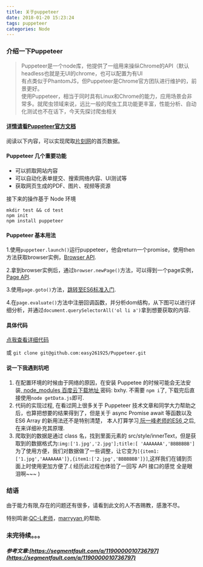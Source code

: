 ```yaml
---
title: 关于puppeteer
date: 2018-01-20 15:23:24
tags: puppeteer
categories: Node
---
```


### 介绍一下Puppeteer

>Puppeteer是一个node库，他提供了一组用来操纵Chrome的API（默认headless也就是无UI的chrome，也可以配置为有UI</br>有点类似于PhantomJS，但Puppeteer是Chrome官方团队进行维护的，前景更好。</br>使用Puppeteer，相当于同时具有Linux和Chrome的能力，应用场景会非常多。就爬虫领域来说，远比一般的爬虫工具功能更丰富，性能分析、自动化测试也不在话下，今天先探讨爬虫相关

#### [详情请看Puppeteer官方文档](https://github.com/GoogleChrome/puppeteer/blob/master/docs/api.md#class-browser)

阅读以下内容，可以实现爬取[片刻网](http://pianke.me)的首页数据。

#### Puppeteer 几个重要功能
* 可以抓取网站内容
* 可以自动化表单提交、搜索网络内容、UI测试等
* 获取网页生成的PDF、图片、视频等资源

接下来的操作基于 Node 环境

```
mkdir test && cd test
npm init
npm install puppeteer
```

<!--上述命令墙内用户可能会有问题，建议科学上网-->

#### Puppeteer 基本用法

1.使用`puppeteer.launch()`运行puppeteer，他会return一个promise，使用then方法获取browser实例，[Browser API](https://github.com/GoogleChrome/puppeteer/blob/master/docs/api.md#class-browser).

2.拿到browser实例后，通过`browser.newPage()`方法，可以得到一个page实例，[Page API](https://github.com/GoogleChrome/puppeteer/blob/master/docs/api.md#class-page).

3.使用`page.goto()`方法，[跳转至ES6标准入门](http://es6.ruanyifeng.com/#README).

4.在`page.evaluate()`方法中注册回调函数，并分析dom结构，从下图可以进行详细分析，并通过`document.querySelectorAll('ol li a')`拿到想要获取的内容.

#### 具体代码

[点我查看详细代码](https://github.com/easy261925/Puppeteer)

或 `git clone git@github.com:easy261925/Puppeteer.git`

#### 说一下我遇到坑吧

1. 在配置环境的时候由于网络的原因，在安装 Puppetee 的时候可能会无法安装,[ node_modules 百度云下载地址 ](https://pan.baidu.com/s/1dIMKjk) 密码: bxhy. 不需要 `npm i`了, 下载完后直接使用`node getData.js`即可.
2. 代码的实现过程, 在看过网上很多关于 Puppeteer 技术文章和同学大力帮助之后，也算把想要的结果得到了，但是关于 async Promise await 等函数以及 ES6 Array
的新用法还不是特别清楚， 本人打算学习[ 阮一峰老师的ES6 ](http://es6.ruanyifeng.com/#README)之后, 在来详细补充其原理.
3. 爬取到的数据是通过 class 名，找到里面元素的 src/style/innerText，但是获取到的数据格式为:` img:['1.jpg','2.jpg'];title:[ 'AAAAAAA','BBBBBBB'] ` 为了使用方便，我们对数据做了一些调整，让它变为`[{item1:['1.jpg','AAAAAAA']},{item1:['2.jpg','BBBBBBB']}]`,这样我们在铺到页面上时使用更加方便了.( 经历此过程也体验了一回写 API 接口的感觉 全是眼泪啊~~~ )


### 结语
由于能力有限,存在的问题还有很多，请看到此文的人不吝赐教，感激不尽。

特别鸣谢:[QC-L老师](https://github.com/QC-L)，[marryyan ](https://github.com/marryyan)的帮助.

### 未完待续。。。

##### 参考文章:[https://segmentfault.com/a/1190000010736797](https://segmentfault.com/a/1190000010736797)
























